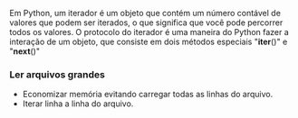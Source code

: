 Em Python, um iterador é um objeto que contém um número contável de valores que podem ser iterados, o que significa que você pode percorrer todos os valores. O protocolo do iterador é uma maneira do Python fazer a interação de um objeto, que consiste em dois métodos especiais "__iter__()" e "__next__()"

### Ler arquivos grandes

- Economizar memória evitando carregar todas as linhas do arquivo.
- Iterar linha a linha do arquivo.